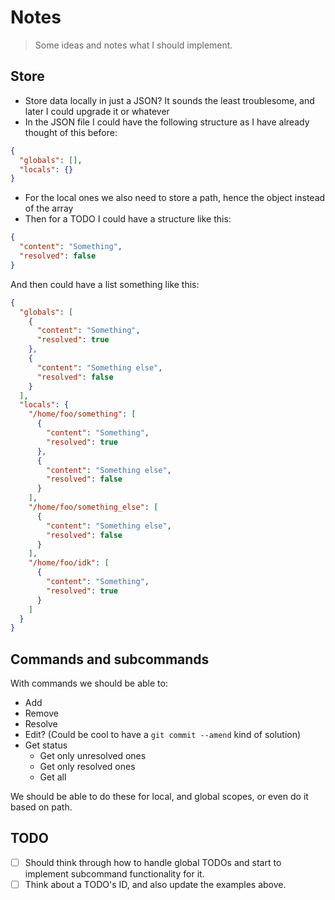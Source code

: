 # Notes

> Some ideas and notes what I should implement.

## Store

- Store data locally in just a JSON? It sounds the least troublesome, and later I could upgrade it or whatever
- In the JSON file I could have the following structure as I have already thought of this before:

```json
{
  "globals": [],
  "locals": {}
}
```

- For the local ones we also need to store a path, hence the object instead of the array
- Then for a TODO I could have a structure like this:

```json
{
  "content": "Something",
  "resolved": false
}
```

And then could have a list something like this:

```json
{
  "globals": [
    {
      "content": "Something",
      "resolved": true
    },
    {
      "content": "Something else",
      "resolved": false
    }
  ],
  "locals": {
    "/home/foo/something": [
      {
        "content": "Something",
        "resolved": true
      },
      {
        "content": "Something else",
        "resolved": false
      }
    ],
    "/home/foo/something_else": [
      {
        "content": "Something else",
        "resolved": false
      }
    ],
    "/home/foo/idk": [
      {
        "content": "Something",
        "resolved": true
      }
    ]
  }
}
```

## Commands and subcommands

With commands we should be able to:

- Add
- Remove
- Resolve
- Edit? (Could be cool to have a `git commit --amend` kind of solution)
- Get status
  - Get only unresolved ones
  - Get only resolved ones
  - Get all

We should be able to do these for local, and global scopes, or even do it based on path.

## TODO

- [ ] Should think through how to handle global TODOs and start to implement subcommand functionality for it.
- [ ] Think about a TODO's ID, and also update the examples above.
